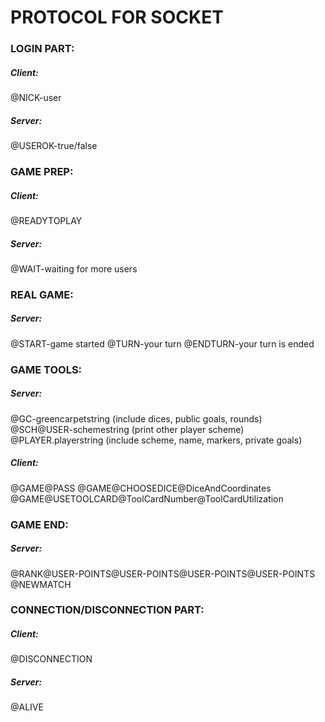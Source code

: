 # PROTOCOL FOR SOCKET

### LOGIN PART:
##### Client:
@NICK-user
##### Server:
@USEROK-true/false

### GAME PREP:
##### Client:
@READYTOPLAY
##### Server:
@WAIT-waiting for more users


### REAL GAME:
##### Server:
@START-game started
@TURN-your turn
@ENDTURN-your turn is ended


### GAME TOOLS:
##### Server:
@GC-greencarpetstring		(include dices, public goals, rounds)
@SCH@USER-schemestring		(print other player scheme)
@PLAYER.playerstring		(include scheme, name, markers, private goals)
##### Client:
@GAME@PASS
@GAME@CHOOSEDICE@DiceAndCoordinates
@GAME@USETOOLCARD@ToolCardNumber@ToolCardUtilization


### GAME END:
##### Server:
@RANK@USER-POINTS@USER-POINTS@USER-POINTS@USER-POINTS
@NEWMATCH


### CONNECTION/DISCONNECTION PART:
##### Client:
@DISCONNECTION
##### Server:
@ALIVE









